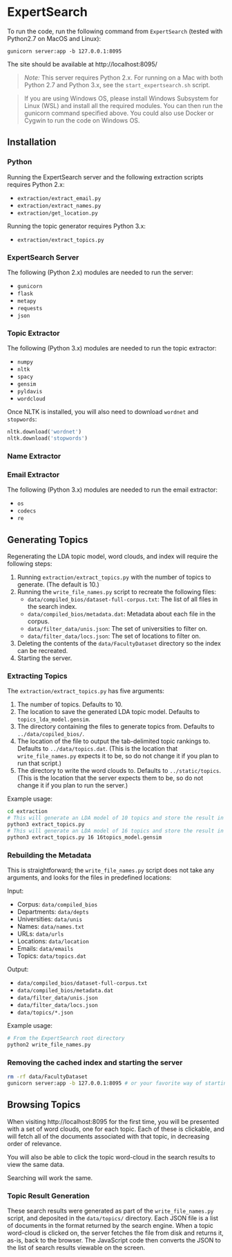 # ExpertSearch

To run the code, run the following command from `ExpertSearch` (tested with Python2.7 on MacOS and Linux):

`gunicorn server:app -b 127.0.0.1:8095` 

The site should be available at http://localhost:8095/

> *Note:* This server requires Python 2.x.  For running on a Mac with both Python 2.7 and Python 3.x, see the `start_expertsearch.sh` script.

>If you are using Windows OS, please install Windows Subsystem for Linux (WSL) and install all the required modules. You can then run the gunicorn command specified above.
You could also use Docker or Cygwin to run the code on Windows OS. 

## Installation

### Python

Running the ExpertSearch server and the following extraction scripts requires Python 2.x:

* `extraction/extract_email.py`
* `extraction/extract_names.py`
* `extraction/get_location.py`

Running the topic generator requires Python 3.x:

* `extraction/extract_topics.py`

### ExpertSearch Server

The following (Python 2.x) modules are needed to run the server:

* `gunicorn`
* `flask`
* `metapy`
* `requests`
* `json`

### Topic Extractor

The following (Python 3.x) modules are needed to run the topic extractor:

* `numpy`
* `nltk`
* `spacy`
* `gensim`
* `pyldavis`
* `wordcloud`

Once NLTK is installed, you will also need to download `wordnet` and `stopwords`:

```python
nltk.download('wordnet')
nltk.download('stopwords')
```

### Name Extractor

### Email Extractor

The following (Python 3.x) modules are needed to run the email extractor:

* `os`
* `codecs`
* `re`


## Generating Topics

Regenerating the LDA topic model, word clouds, and index will require the following steps:

1. Running `extraction/extract_topics.py` with the number of topics to generate. (The default is 10.)
2. Running the `write_file_names.py` script to recreate the following files:
    * `data/compiled_bios/dataset-full-corpus.txt`: The list of all files in the search index.
    * `data/compiled_bios/metadata.dat`: Metadata about each file in the corpus.
    * `data/filter_data/unis.json`: The set of universities to filter on.
    * `data/filter_data/locs.json`: The set of locations to filter on.
3. Deleting the contents of the `data/FacultyDataset` directory so the index can be recreated.
4. Starting the server.

### Extracting Topics

The `extraction/extract_topics.py` has five arguments:

1. The number of topics.  Defaults to 10.
2. The location to save the generated LDA topic model.  Defaults to `topics_lda_model.gensim`.
3. The directory containing the files to generate topics from.  Defaults to `../data/copiled_bios/`.
4. The location of the file to output the tab-delimited topic rankings to.  Defaults to `../data/topics.dat`.  (This is the location that `write_file_names.py` expects it to be, so do not change it if you plan to run that script.)
5. The directory to write the word clouds to.  Defaults to `../static/topics`.  (This is the location that the server expects them to be, so do not change it if you plan to run the server.)

Example usage:
```sh
cd extraction
# This will generate an LDA model of 10 topics and store the result in topics_lda_model.gensim.
python3 extract_topics.py
# This will generate an LDA model of 16 topics and store the result in 16topics_model.gensim
python3 extract_topics.py 16 16topics_model.gensim
```

### Rebuilding the Metadata

This is straightforward; the `write_file_names.py` script does not take any arguments, and looks for the files in predefined locations:

Input:
* Corpus: `data/compiled_bios`
* Departments: `data/depts`
* Universities: `data/unis`
* Names: `data/names.txt`
* URLs: `data/urls`
* Locations: `data/location`
* Emails: `data/emails`
* Topics: `data/topics.dat`

Output:
* `data/compiled_bios/dataset-full-corpus.txt`
* `data/compiled_bios/metadata.dat`
* `data/filter_data/unis.json`
* `data/filter_data/locs.json`
* `data/topics/*.json`

Example usage:
```sh
# From the ExpertSearch root directory
python2 write_file_names.py
```

### Removing the cached index and starting the server

```sh
rm -rf data/FacultyDataset
gunicorn server:app -b 127.0.0.1:8095 # or your favorite way of starting the server
```

## Browsing Topics

When visiting http://localhost:8095 for the first time, you will be presented with a set of word clouds, one for each topic.  Each of these is clickable, and will fetch all of the documents associated with that topic, in decreasing order of relevance.

You will also be able to click the topic word-cloud in the search results to view the same data.

Searching will work the same.

### Topic Result Generation

These search results were generated as part of the `write_file_names.py` script, and deposited in the `data/topics/` directory.  Each JSON file is a list of documents in the format returned by the search engine.  When a topic word-cloud is clicked on, the server fetches the file from disk and returns it, as-is, back to the browser.  The JavaScript code then converts the JSON to the list of search results viewable on the screen.